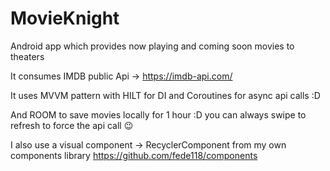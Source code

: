 # MovieKnight
Android app which provides now playing and coming soon movies to theaters

It consumes IMDB public Api -> https://imdb-api.com/

It uses MVVM pattern with HILT for DI and Coroutines for async api calls :D

And ROOM to save movies locally for 1 hour :D you can always swipe to refresh to force the api call 😉

I also use a visual component -> RecyclerComponent from my own components library https://github.com/fede118/components
